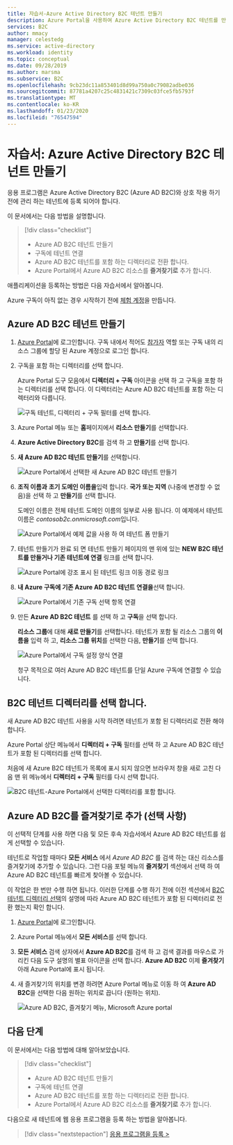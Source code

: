 ```yaml
---
title: 자습서-Azure Active Directory B2C 테넌트 만들기
description: Azure Portal을 사용하여 Azure Active Directory B2C 테넌트를 만들어서 애플리케이션 등록을 준비하는 방법을 알아봅니다.
services: B2C
author: mmacy
manager: celestedg
ms.service: active-directory
ms.workload: identity
ms.topic: conceptual
ms.date: 09/28/2019
ms.author: marsma
ms.subservice: B2C
ms.openlocfilehash: 9cb23dc11a853401d8d99a750a0c79082adbe036
ms.sourcegitcommit: 87781a4207c25c4831421c7309c03fce5fb5793f
ms.translationtype: MT
ms.contentlocale: ko-KR
ms.lasthandoff: 01/23/2020
ms.locfileid: "76547594"
---
```

# <a name="tutorial-create-an-azure-active-directory-b2c-tenant"></a>자습서: Azure Active Directory B2C 테넌트 만들기

응용 프로그램은 Azure Active Directory B2C (Azure AD B2C)와 상호 작용 하기 전에 관리 하는 테넌트에 등록 되어야 합니다.

이 문서에서는 다음 방법을 설명합니다.

> [!div class="checklist"]
> * Azure AD B2C 테넌트 만들기
> * 구독에 테넌트 연결
> * Azure AD B2C 테넌트를 포함 하는 디렉터리로 전환 합니다.
> * Azure Portal에서 Azure AD B2C 리소스를 **즐겨찾기로** 추가 합니다.

애플리케이션을 등록하는 방법은 다음 자습서에서 알아봅니다.

Azure 구독이 아직 없는 경우 시작하기 전에 [체험 계정](https://azure.microsoft.com/free/?WT.mc_id=A261C142F)을 만듭니다.

## <a name="create-an-azure-ad-b2c-tenant"></a>Azure AD B2C 테넌트 만들기

1. [Azure Portal](https://portal.azure.com/)에 로그인합니다. 구독 내에서 적어도 [참가자](../role-based-access-control/built-in-roles.md) 역할 또는 구독 내의 리소스 그룹에 할당 된 Azure 계정으로 로그인 합니다.

1. 구독을 포함 하는 디렉터리를 선택 합니다.

    Azure Portal 도구 모음에서 **디렉터리 + 구독** 아이콘을 선택 하 고 구독을 포함 하는 디렉터리를 선택 합니다. 이 디렉터리는 Azure AD B2C 테넌트를 포함 하는 디렉터리와 다릅니다.

    ![구독 테넌트, 디렉터리 + 구독 필터를 선택 합니다.](media/tutorial-create-tenant/portal-01-pick-directory.png)

1. Azure Portal 메뉴 또는 **홈**페이지에서 **리소스 만들기**를 선택합니다.
1. **Azure Active Directory B2C**를 검색 하 고 **만들기**를 선택 합니다.
1. **새 Azure AD B2C 테넌트 만들기**를 선택합니다.

    ![Azure Portal에서 선택한 새 Azure AD B2C 테넌트 만들기](media/tutorial-create-tenant/portal-02-create-tenant.png)

1. **조직 이름과** **초기 도메인 이름을**입력 합니다. **국가 또는 지역** (나중에 변경할 수 없음)을 선택 하 고 **만들기**를 선택 합니다.

    도메인 이름은 전체 테넌트 도메인 이름의 일부로 사용 됩니다. 이 예제에서 테넌트 이름은 *contosob2c.onmicrosoft.com*입니다.

    ![Azure Portal에서 예제 값을 사용 하 여 테넌트 폼 만들기](media/tutorial-create-tenant/portal-03-tenant-naming.png)

1. 테넌트 만들기가 완료 되 면 테넌트 만들기 페이지의 맨 위에 있는 **NEW B2C 테넌트를 만들거나 기존 테넌트에 연결** 링크를 선택 합니다.

    ![Azure Portal에 강조 표시 된 테넌트 링크 이동 경로 링크](media/tutorial-create-tenant/portal-04-select-link-sub-link.png)

1. **내 Azure 구독에 기존 Azure AD B2C 테넌트 연결을**선택 합니다.

   ![Azure Portal에서 기존 구독 선택 항목 연결](media/tutorial-create-tenant/portal-05-link-subscription.png)

1. 만든 **Azure AD B2C 테넌트** 를 선택 하 고 **구독**을 선택 합니다.

    **리소스 그룹**에 대해 **새로 만들기**를 선택합니다. 테넌트가 포함 될 리소스 그룹의 **이름을** 입력 하 고, **리소스 그룹 위치**를 선택한 다음, **만들기**를 선택 합니다.

    ![Azure Portal에서 구독 설정 양식 연결](media/tutorial-create-tenant/portal-06-link-subscription-settings.png)
    
    청구 목적으로 여러 Azure AD B2C 테넌트를 단일 Azure 구독에 연결할 수 있습니다. 

## <a name="select-your-b2c-tenant-directory"></a>B2C 테넌트 디렉터리를 선택 합니다.

새 Azure AD B2C 테넌트 사용을 시작 하려면 테넌트가 포함 된 디렉터리로 전환 해야 합니다.

Azure Portal 상단 메뉴에서 **디렉터리 + 구독** 필터를 선택 하 고 Azure AD B2C 테넌트가 포함 된 디렉터리를 선택 합니다.

처음에 새 Azure B2C 테넌트가 목록에 표시 되지 않으면 브라우저 창을 새로 고친 다음 맨 위 메뉴에서 **디렉터리 + 구독** 필터를 다시 선택 합니다.

![B2C 테넌트-Azure Portal에서 선택한 디렉터리를 포함 합니다.](media/tutorial-create-tenant/portal-07-select-tenant-directory.png)

## <a name="add-azure-ad-b2c-as-a-favorite-optional"></a>Azure AD B2C를 즐겨찾기로 추가 (선택 사항)

이 선택적 단계를 사용 하면 다음 및 모든 후속 자습서에서 Azure AD B2C 테넌트를 쉽게 선택할 수 있습니다.

테넌트로 작업할 때마다 **모든 서비스** 에서 *Azure AD B2C* 를 검색 하는 대신 리소스를 즐겨찾기에 추가할 수 있습니다. 그런 다음 포털 메뉴의 **즐겨찾기** 섹션에서 선택 하 여 Azure AD B2C 테넌트를 빠르게 찾아볼 수 있습니다.

이 작업은 한 번만 수행 하면 됩니다. 이러한 단계를 수행 하기 전에 이전 섹션에서 [B2C 테넌트 디렉터리 선택](#select-your-b2c-tenant-directory)의 설명에 따라 Azure AD B2C 테넌트가 포함 된 디렉터리로 전환 했는지 확인 합니다.

1. [Azure Portal](https://portal.azure.com)에 로그인합니다.
1. Azure Portal 메뉴에서 **모든 서비스**를 선택 합니다.
1. **모든 서비스** 검색 상자에서 **Azure AD B2C**를 검색 하 고 검색 결과를 마우스로 가리킨 다음 도구 설명의 별표 아이콘을 선택 합니다. **Azure AD B2C** 이제 **즐겨찾기**아래 Azure Portal에 표시 됩니다.
1. 새 즐겨찾기의 위치를 변경 하려면 Azure Portal 메뉴로 이동 하 여 **Azure AD B2C**을 선택한 다음 원하는 위치로 끕니다 (원하는 위치).

    ![Azure AD B2C, 즐겨찾기 메뉴, Microsoft Azure portal](media/tutorial-create-tenant/portal-08-b2c-favorite.png)

## <a name="next-steps"></a>다음 단계

이 문서에서는 다음 방법에 대해 알아보았습니다.

> [!div class="checklist"]
> * Azure AD B2C 테넌트 만들기
> * 구독에 테넌트 연결
> * Azure AD B2C 테넌트를 포함 하는 디렉터리로 전환 합니다.
> * Azure Portal에서 Azure AD B2C 리소스를 **즐겨찾기로** 추가 합니다.

다음으로 새 테넌트에 웹 응용 프로그램을 등록 하는 방법을 알아봅니다.

> [!div class="nextstepaction"]
> [응용 프로그램을 등록 >](tutorial-register-applications.md)
